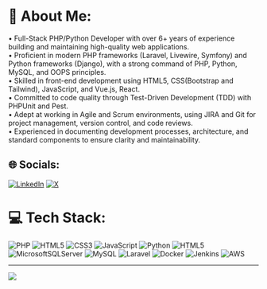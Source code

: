 # 💫 About Me:
• Full-Stack PHP/Python Developer with over 6+ years of experience building and maintaining high-quality web applications.<br>• Proficient in modern PHP frameworks (Laravel, Livewire, Symfony) and Python frameworks (Django), with a strong command of PHP, Python, MySQL, and OOPS principles.<br>• Skilled in front-end development using HTML5, CSS(Bootstrap and Tailwind), JavaScript, and Vue.js, React.<br>• Committed to code quality through Test-Driven Development (TDD) with PHPUnit and Pest.<br>• Adept at working in Agile and Scrum environments, using JIRA and Git for project management, version control, and code reviews.<br>• Experienced in documenting development processes, architecture, and standard components to ensure clarity and maintainability.


## 🌐 Socials:
[![LinkedIn](https://img.shields.io/badge/LinkedIn-%230077B5.svg?logo=linkedin&logoColor=white)](https://linkedin.com/in/https://www.linkedin.com/in/pranay-teja-baddam-5180071b6/) [![X](https://img.shields.io/badge/X-black.svg?logo=X&logoColor=white)](https://x.com/https://x.com/pranayb2773) 

# 💻 Tech Stack:
![PHP](https://img.shields.io/badge/php-%23777BB4.svg?style=for-the-badge&logo=php&logoColor=white) ![HTML5](https://img.shields.io/badge/html5-%23E34F26.svg?style=for-the-badge&logo=html5&logoColor=white) ![CSS3](https://img.shields.io/badge/css3-%231572B6.svg?style=for-the-badge&logo=css3&logoColor=white) ![JavaScript](https://img.shields.io/badge/javascript-%23323330.svg?style=for-the-badge&logo=javascript&logoColor=%23F7DF1E) ![Python](https://img.shields.io/badge/python-3670A0?style=for-the-badge&logo=python&logoColor=ffdd54) ![HTML5](https://img.shields.io/badge/html5-%23E34F26.svg?style=for-the-badge&logo=html5&logoColor=white) ![MicrosoftSQLServer](https://img.shields.io/badge/Microsoft%20SQL%20Server-CC2927?style=for-the-badge&logo=microsoft%20sql%20server&logoColor=white) ![MySQL](https://img.shields.io/badge/mysql-4479A1.svg?style=for-the-badge&logo=mysql&logoColor=white) ![Laravel](https://img.shields.io/badge/laravel-%23FF2D20.svg?style=for-the-badge&logo=laravel&logoColor=white) ![Docker](https://img.shields.io/badge/docker-%230db7ed.svg?style=for-the-badge&logo=docker&logoColor=white) ![Jenkins](https://img.shields.io/badge/jenkins-%232C5263.svg?style=for-the-badge&logo=jenkins&logoColor=white) ![AWS](https://img.shields.io/badge/AWS-%23FF9900.svg?style=for-the-badge&logo=amazon-aws&logoColor=white)

---
[![](https://visitcount.itsvg.in/api?id=pranayb2773&icon=0&color=0)](https://visitcount.itsvg.in)
